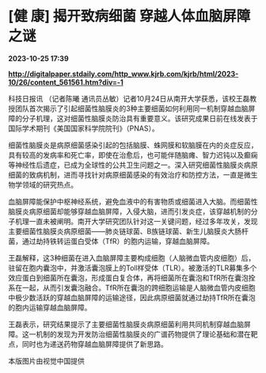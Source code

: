 # [健 康] 揭开致病细菌 穿越人体血脑屏障之谜

**2023-10-25 17:39**

**http://digitalpaper.stdaily.com/http_www.kjrb.com/kjrb/html/2023-10/26/content_561561.htm?div=-1**

 科技日报讯 （记者陈曦 通讯员丛敏）记者10月24日从南开大学获悉，该校王磊教授团队首次揭示了引起细菌性脑膜炎的3种主要细菌如何利用同一机制穿越血脑屏障的分子机理，这对细菌性脑膜炎防治具有重要意义。该研究成果日前在线发表于国际学术期刊《美国国家科学院院刊》（PNAS）。

 细菌性脑膜炎是病原细菌感染引起的包括脑膜、蛛网膜和软脑膜在内的炎症反应，具有较高的发病率和死亡率，即使在治愈后，也可能伴随脑瘫、智力迟钝以及癫痫等神经性后遗症，已成为全球性的公共卫生问题之一。深入研究细菌性脑膜炎病原细菌的致病机制，进而寻找针对病原细菌感染的有效治疗和防控方法，一直是微生物学领域的研究热点。

 血脑屏障能保护中枢神经系统，避免血液中的有害物质或细菌进入大脑。而细菌性脑膜炎病原细菌却能够穿越血脑屏障，入侵大脑，进而引发炎症，该穿越机制的分子机理一直未被阐明。南开大学研究团队针对这一关键问题，经过多年攻关，发现主要细菌性脑膜炎病原细菌——肺炎链球菌、B族链球菌、新生儿脑膜炎大肠杆菌，通过劫持铁转运蛋白受体（TfR）的胞内运输，穿越血脑屏障。

 王磊解释，这3种细菌在进入血脑屏障主要构成细胞（人脑微血管内皮细胞）后，驻留在胞内囊泡中，并激活囊泡膜上的Toll样受体（TLR）。被激活的TLR募集多个效应蛋白到细菌所在囊泡，形成蛋白复合体，再将细菌所在囊泡和TfR所在囊泡拴系在一起，从而引发囊泡融合。TfR所在囊泡的跨细胞运输是人脑微血管内皮细胞中极少数活跃的穿越血脑屏障的运输途径，因此病原细菌就通过劫持TfR所在囊泡的胞内运输穿越血脑屏障。

 王磊表示，研究结果提示了主要细菌性脑膜炎病原细菌利用共同机制穿越血脑屏障。这一机制的发现为开发防治细菌性脑膜炎的广谱药物提供了理论基础和潜在靶点，同时也为递送药物穿越血脑屏障提供了新思路。

 本版图片由视觉中国提供